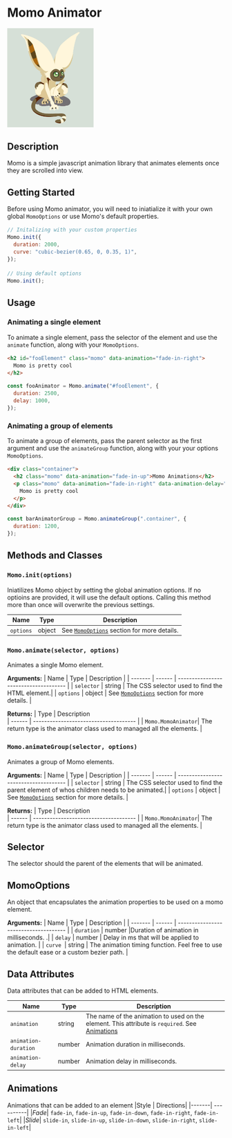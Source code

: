 # Momo Animator

<img src="momo-image.png" style="width: 200px; margin: 0 auto"></img>

## Description

Momo is a simple javascript animation library that animates elements once they are scrolled into view.

## Getting Started

Before using Momo animator, you will need to iniatialize it with your own global `MomoOptions` or use Momo's default properties.

```javascript
// Initalizing with your custom properties
Momo.init({
  duration: 2000,
  curve: "cubic-bezier(0.65, 0, 0.35, 1)",
});

// Using default options
Momo.init();
```

## Usage

### Animating a single element

To animate a single element, pass the selector of the element and use the `animate` function, along with your `MomoOptions`.

```html
<h2 id="fooElement" class="momo" data-animation="fade-in-right">
  Momo is pretty cool
</h2>
```

```js
const fooAnimator = Momo.animate("#fooElement", {
  duration: 2500,
  delay: 1000,
});
```

### Animating a group of elements

To animate a group of elements, pass the parent selector as the first argument and use the `animateGroup` function, along with your your options `MomoOptions`.

```html
<div class="container">
  <h2 class="momo" data-animation="fade-in-up">Momo Animations</h2>
  <p class="momo" data-animation="fade-in-right" data-animation-delay="800">
    Momo is pretty cool
  </p>
</div>
```

```js
const barAnimatorGroup = Momo.animateGroup(".container", {
  duration: 1200,
});
```

## Methods and Classes

### `Momo.init(options)`

Iniatilizes Momo object by setting the global animation options. If no optioins are provided, it will use the default options. Calling this method more than once will overwrite the previous settings.

| Name      | Type   | Description                                                  |
| --------- | ------ | ------------------------------------------------------------ |
| `options` | object | See [`MomoOptions`](#momo-options) section for more details. |

### `Momo.animate(selector, options)`

Animates a single Momo element.

**Arguments:**
| Name | Type | Description |
| ------- | ------ | ------------------------------------- |
| `selector` | string | The CSS selector used to find the HTML element.|
| `options` | object | See [`MomoOptions`](#momo-options) section for more details. |

**Returns:**
| Type | Description  
| ------ | ------------------------------------- |
| `Momo.MomoAnimator`| The return type is the animator class used to managed all the elements. |

### `Momo.animateGroup(selector, options)`

Animates a group of Momo elements.

**Arguments:**
| Name | Type | Description |
| ------- | ------ | ------------------------------------- |
| `selector` | string | The CSS selector used to find the parent element of whos children needs to be animated.|
| `options` | object | See [`MomoOptions`](#momo-options) section for more details. |

**Returns:**
| Type | Description  
| ------ | ------------------------------------- |
| `Momo.MomoAnimator`| The return type is the animator class used to managed all the elements. |

## Selector

The selector should the parent of the elements that will be animated.

## MomoOptions <a name="momo-options"></a>

An object that encapsulates the animation properties to be used on a momo element.

**Arguments:**
| Name | Type | Description |
| ------- | ------ | ------------------------------------- |
| `duration` | number |Duration of animation in milliseconds. .|
| `delay` | number | Delay in ms that will be applied to animation. |
| `curve `| string | The animation timing function. Feel free to use the default ease or a custom bezier path. |

## Data Attributes

Data attributes that can be added to HTML elements.

| Name                 | Type   | Description                                                                                                   |
| -------------------- | ------ | ------------------------------------------------------------------------------------------------------------- |
| `animation`          | string | The name of the animation to used on the element. This attribute is `required`. See [Animations](#animations) |
| `animation-duration` | number | Animation duration in milliseconds.                                                                           |
| `animation-delay`    | number | Animation delay in milliseconds.                                                                              |

## Animations <a name="animations"></a>

Animations that can be added to an element
|Style | Directions|
|-------| ----------|
|_Fade_| `fade-in`, `fade-in-up`, `fade-in-down`, `fade-in-right`, `fade-in-left`|
|_Slide_| `slide-in`, `slide-in-up`, `slide-in-down`, `slide-in-right`, `slide-in-left`|
